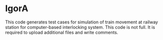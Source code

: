 # IgorA
This code generates test cases for simulation of train movement at railway station for computer-based interlocking system. 
This code is not full. It is required to upload additional files and write comments.
